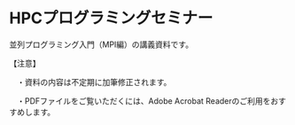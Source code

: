 # HPCプログラミングセミナー
並列プログラミング入門（MPI編）の講義資料です。

【注意】

　・資料の内容は不定期に加筆修正されます。

　・PDFファイルをご覧いただくには、Adobe Acrobat Readerのご利用をおすすめします。

